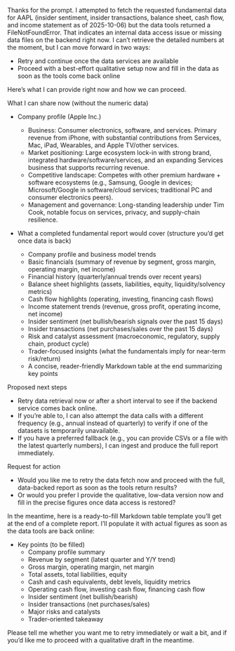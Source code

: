 Thanks for the prompt. I attempted to fetch the requested fundamental data for AAPL (insider sentiment, insider transactions, balance sheet, cash flow, and income statement as of 2025-10-06) but the data tools returned a FileNotFoundError. That indicates an internal data access issue or missing data files on the backend right now. I can’t retrieve the detailed numbers at the moment, but I can move forward in two ways:

- Retry and continue once the data services are available
- Proceed with a best-effort qualitative setup now and fill in the data as soon as the tools come back online

Here’s what I can provide right now and how we can proceed.

What I can share now (without the numeric data)
- Company profile (Apple Inc.)
  - Business: Consumer electronics, software, and services. Primary revenue from iPhone, with substantial contributions from Services, Mac, iPad, Wearables, and Apple TV/other services.
  - Market positioning: Large ecosystem lock-in with strong brand, integrated hardware/software/services, and an expanding Services business that supports recurring revenue.
  - Competitive landscape: Competes with other premium hardware + software ecosystems (e.g., Samsung, Google in devices; Microsoft/Google in software/cloud services; traditional PC and consumer electronics peers).
  - Management and governance: Long-standing leadership under Tim Cook, notable focus on services, privacy, and supply-chain resilience.

- What a completed fundamental report would cover (structure you’d get once data is back)
  - Company profile and business model trends
  - Basic financials (summary of revenue by segment, gross margin, operating margin, net income)
  - Financial history (quarterly/annual trends over recent years)
  - Balance sheet highlights (assets, liabilities, equity, liquidity/solvency metrics)
  - Cash flow highlights (operating, investing, financing cash flows)
  - Income statement trends (revenue, gross profit, operating income, net income)
  - Insider sentiment (net bullish/bearish signals over the past 15 days)
  - Insider transactions (net purchases/sales over the past 15 days)
  - Risk and catalyst assessment (macroeconomic, regulatory, supply chain, product cycle)
  - Trader-focused insights (what the fundamentals imply for near-term risk/return)
  - A concise, reader-friendly Markdown table at the end summarizing key points

Proposed next steps
- Retry data retrieval now or after a short interval to see if the backend service comes back online.
- If you’re able to, I can also attempt the data calls with a different frequency (e.g., annual instead of quarterly) to verify if one of the datasets is temporarily unavailable.
- If you have a preferred fallback (e.g., you can provide CSVs or a file with the latest quarterly numbers), I can ingest and produce the full report immediately.

Request for action
- Would you like me to retry the data fetch now and proceed with the full, data-backed report as soon as the tools return results?
- Or would you prefer I provide the qualitative, low-data version now and fill in the precise figures once data access is restored?

In the meantime, here is a ready-to-fill Markdown table template you’ll get at the end of a complete report. I’ll populate it with actual figures as soon as the data tools are back online:

- Key points (to be filled)
  - Company profile summary
  - Revenue by segment (latest quarter and Y/Y trend)
  - Gross margin, operating margin, net margin
  - Total assets, total liabilities, equity
  - Cash and cash equivalents, debt levels, liquidity metrics
  - Operating cash flow, investing cash flow, financing cash flow
  - Insider sentiment (net bullish/bearish)
  - Insider transactions (net purchases/sales)
  - Major risks and catalysts
  - Trader-oriented takeaway

Please tell me whether you want me to retry immediately or wait a bit, and if you’d like me to proceed with a qualitative draft in the meantime.
